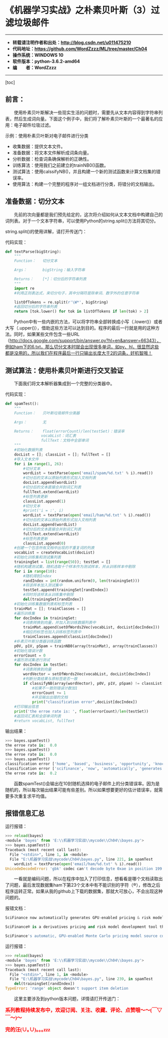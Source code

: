 # 《机器学习实战》之朴素贝叶斯（3）过滤垃圾邮件

----------

- **转载请注明作者和出处：http://blog.csdn.net/u011475210**
- **代码地址：https://github.com/WordZzzz/ML/tree/master/Ch04**
- **操作系统：WINDOWS 10**
- **软件版本：python-3.6.2-amd64**
- **编&emsp;&emsp;者：WordZzzz**

----------

[toc]

## 前言：

&emsp;&emsp;使用朴素贝叶斯解决一些现实生活的问题时，需要先从文本内容得到字符串列表，然后生成词向量。下面这个例子中，我们将了解朴素贝叶斯的一个最著名的应用：电子邮件垃圾过滤。

示例：使用朴素贝叶斯对电子邮件进行分类
- 收集数据：提供文本文件。
- 准备数据：将文本文件解析成词条向量。
- 分析数据：检查词条确保解析的正确性。
- 训练算法：使用我们之前建立的trainNB0()函数。
- 测试算法：使用calssifyNB()，并且构建一个新的测试函数来计算文档集的错误率。
- 使用算法：构建一个完整的程序对一组文档进行分类，将错分的文档输出。

## 准备数据：切分文本

&emsp;&emsp;先前的次向量都是我们预先给定的，这次将介绍如何从文本文档中构建自己的词列表。对于一个文本字符串，可以使用Python的string.split()方法将其切分。

string.split()的使用详解，请打开传送门：

代码实现：

```python
def textParse(bigString):
	"""
	Function：	切分文本

	Args：		bigString：输入字符串

	Returns：	[*]：切分后的字符串列表
	"""
	import re
	#利用正则表达式，来切分句子，其中分隔符是除单词、数字外的任意字符串

	listOfTokens = re.split(r'\W*', bigString)
	#返回切分后的字符串列表
	return [tok.lower() for tok in listOfTokens if len(tok) > 2]
```

&emsp;&emsp;Python中有一些内嵌的方法，可以将字符串全部转换成小写（.lower()）或者大写（.upper()），借助这些方法可以达到目的。程序的最后一行就是用的这种方法。同时，如果某些文件包含一些URL（http://docs.google.com/support/bin/answer.py?hl=en&answer=66343），例如ham下的6.txt，那么切分文本时就会出现很多单词，如py、hl，很显然这些都是没用的，所以我们在程序最后一行只输出长度大于2的词条，好机智哦！

## 测试算法：使用朴素贝叶斯进行交叉验证

&emsp;&emsp;下面我们将文本解析器集成到一个完整的分类器中。

代码实现：

```python
def spamTest():
	"""
	Function：	贝叶斯垃圾邮件分类器

	Args：		无

	Returns：	float(errorCount)/len(testSet)：错误率
				vocabList：词汇表
				fullText：文档中全部单词
	"""
	#初始化数据列表
	docList = []; classList = []; fullText = []
	#导入文本文件
	for i in range(1, 26):
		#切分文本
		wordList = textParse(open('email/spam/%d.txt' % i).read())
		#切分后的文本以原始列表形式加入文档列表
		docList.append(wordList)
		#切分后的文本直接合并到词汇列表
		fullText.extend(wordList)
		#标签列表更新
		classList.append(1)
		#切分文本
		#print('i = :', i)
		wordList = textParse(open('email/ham/%d.txt' % i).read())
		#切分后的文本以原始列表形式加入文档列表
		docList.append(wordList)
		#切分后的文本直接合并到词汇列表
		fullText.extend(wordList)
		#标签列表更新
		classList.append(0)
	#创建一个包含所有文档中出现的不重复词的列表
	vocabList = createVocabList(docList)
	#初始化训练集和测试集列表
	trainingSet = list(range(50)); testSet = []
	#随机构建测试集，随机选取十个样本作为测试样本，并从训练样本中剔除
	for i in range(10):
		#随机得到Index
		randIndex = int(random.uniform(0, len(trainingSet)))
		#将该样本加入测试集中
		testSet.append(trainingSet[randIndex])
		#同时将该样本从训练集中剔除
		del(trainingSet[randIndex])
	#初始化训练集数据列表和标签列表
	trainMat = []; trainClasses = []
	#遍历训练集
	for docIndex in trainingSet:
		#词表转换到向量，并加入到训练数据列表中
		trainMat.append(setOfWords2Vec(vocabList, docList[docIndex]))
		#相应的标签也加入训练标签列表中
		trainClasses.append(classList[docIndex])
	#朴素贝叶斯分类器训练函数
	p0V, p1V, pSpam = trainNB0(array(trainMat), array(trainClasses))
	#初始化错误计数
	errorCount = 0
	#遍历测试集进行测试
	for docIndex in testSet:
		#词表转换到向量
		wordVector = setOfWords2Vec(vocabList, docList[docIndex])
		#判断分类结果与原标签是否一致
		if classifyNB(array(wordVector), p0V, p1V, pSpam) != classList[docIndex]:
			#如果不一致则错误计数加1
			errorCount += 1
			#并且输出出错的文档
			print("classification error",docList[docIndex])
	#打印输出信息
	print('the erroe rate is: ', float(errorCount)/len(testSet))
	#返回词汇表和全部单词列表
	#return vocabList, fullText
```

输出结果：

```python
>>> bayes.spamTest()
the erroe rate is:  0.0
>>> bayes.spamTest()
the erroe rate is:  0.0
>>> bayes.spamTest()
classification error ['home', 'based', 'business', 'opportunity', 'knocking', 'your', 'door', 'don抰', 'rude', 'and', 'let', 'this', 'chance', 'you', 'can', 'earn', 'great', 'income', 'and', 'find', 'your', 'financial', 'life', 'transformed', 'learn', 'more', 'here', 'your', 'success', 'work', 'from', 'home', 'finder', 'experts']
classification error ['scifinance', 'now', 'automatically', 'generates', 'gpu', 'enabled', 'pricing', 'risk', 'model', 'source', 'code', 'that', 'runs', '300x', 'faster', 'than', 'serial', 'code', 'using', 'new', 'nvidia', 'fermi', 'class', 'tesla', 'series', 'gpu', 'scifinance', 'derivatives', 'pricing', 'and', 'risk', 'model', 'development', 'tool', 'that', 'automatically', 'generates', 'and', 'gpu', 'enabled', 'source', 'code', 'from', 'concise', 'high', 'level', 'model', 'specifications', 'parallel', 'computing', 'cuda', 'programming', 'expertise', 'required', 'scifinance', 'automatic', 'gpu', 'enabled', 'monte', 'carlo', 'pricing', 'model', 'source', 'code', 'generation', 'capabilities', 'have', 'been', 'significantly', 'extended', 'the', 'latest', 'release', 'this', 'includes']
the erroe rate is:  0.2
```

&emsp;&emsp;函数spamTest()会输出在10封随机选择的电子邮件上的分类错误率。因为是随机的，所以每次输出结果可能有些差别。所以如果想要更好的估计错误率，就需要多次重复求平均值。

## 报错信息汇总

运行报错：
```python
>>> reload(bayes)
<module 'bayes' from 'E:\\机器学习实战\\mycode\\Ch04\\bayes.py'>
>>> bayes.spamTest()
Traceback (most recent call last):
  File "<stdin>", line 1, in <module>
  File "E:\机器学习实战\mycode\Ch04\bayes.py", line 221, in spamTest
    wordList = textParse(open('email/ham/%d.txt' % i).read())
UnicodeDecodeError: 'gbk' codec can't decode byte 0xae in position 199: illegal multibyte sequence
```

&emsp;&emsp;一看就是编码问题，所以在程序中加入了打印信息，想看看是哪个文档读取出了问题，最后发现数据集ham下第23个文本中有不能识别的字符（®），修改之后程序运转正常。如果从我的github上下载的数据集，那就大可放心，不会出现这种问题的。

报错文档：
```python
SciFinance now automatically generates GPU-enabled pricing & risk model source code that runs up to 50-300x faster than serial code using a new NVIDIA Fermi-class Tesla 20-Series GPU.

SciFinance® is a derivatives pricing and risk model development tool that automatically generates C/C++ and GPU-enabled source code from concise, high-level model specifications. No parallel computing or CUDA programming expertise is required.

SciFinance's automatic, GPU-enabled Monte Carlo pricing model source code generation capabilities have been significantly extended in the latest release. This includes:
```

运行报错：

```python
>>> reload(bayes)
<module 'bayes' from 'E:\\机器学习实战\\mycode\\Ch04\\bayes.py'>
>>> bayes.spamTest()
Traceback (most recent call last):
  File "<stdin>", line 1, in <module>
  File "E:\机器学习实战\mycode\Ch04\bayes.py", line 239, in spamTest
    del(trainingSet[randIndex])
TypeError: 'range' object doesn't support item deletion
```

&emsp;&emsp;这里主要涉及到python版本问题，详情请打开传送门：

**<font color="red" size=3 face="仿宋">系列教程持续发布中，欢迎订阅、关注、收藏、评论、点赞哦～～(￣▽￣～)～</font>**

**<font color="red" size=3 face="仿宋">完的汪(∪｡∪)｡｡｡zzz</font>**